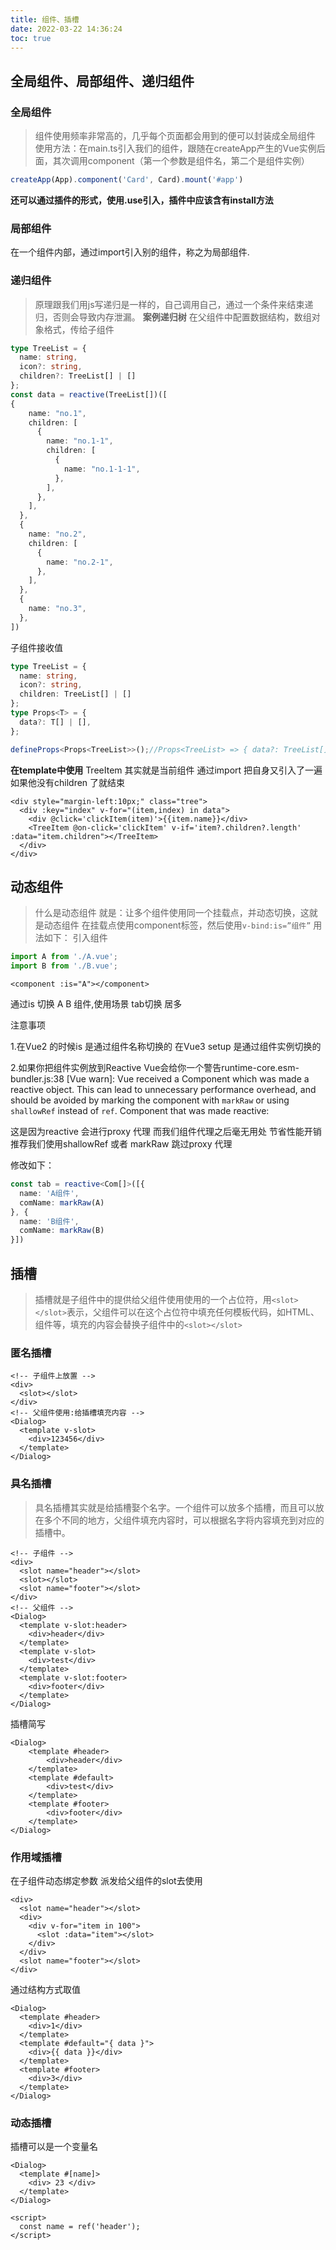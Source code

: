 ```yaml
---
title: 组件、插槽
date: 2022-03-22 14:36:24
toc: true
---
```


## 全局组件、局部组件、递归组件

### 全局组件
>组件使用频率非常高的，几乎每个页面都会用到的便可以封装成全局组件
使用方法：在main.ts引入我们的组件，跟随在createApp产生的Vue实例后面，其次调用component（第一个参数是组件名，第二个是组件实例）
```ts
createApp(App).component('Card', Card).mount('#app')
```
**还可以通过插件的形式，使用.use引入，插件中应该含有install方法**

### 局部组件
在一个组件内部，通过import引入别的组件，称之为局部组件.

### 递归组件
>原理跟我们用js写递归是一样的，自己调用自己，通过一个条件来结束递归，否则会导致内存泄漏。
**案例递归树**
在父组件中配置数据结构，数组对象格式，传给子组件
```ts
type TreeList = {
  name: string,
  icon?: string,
  children?: TreeList[] | []
};
const data = reactive(TreeList[])([
{
    name: "no.1",
    children: [
      {
        name: "no.1-1",
        children: [
          {
            name: "no.1-1-1",
          },
        ],
      },
    ],
  },
  {
    name: "no.2",
    children: [
      {
        name: "no.2-1",
      },
    ],
  },
  {
    name: "no.3",
  },
])
```
子组件接收值
```ts
type TreeList = {
  name: string,
  icon?: string,
  children: TreeList[] | []
};
type Props<T> = {
  data?: T[] | [],
};

defineProps<Props<TreeList>>();//Props<TreeList> => { data?: TreeList[] | [] }
```
**在template中使用**
TreeItem 其实就是当前组件 通过import 把自身又引入了一遍 如果他没有children 了就结束
```vue
<div style="margin-left:10px;" class="tree">
  <div :key="index" v-for="(item,index) in data">
    <div @click='clickItem(item)'>{{item.name}}</div>
    <TreeItem @on-click='clickItem' v-if='item?.children?.length' :data="item.children"></TreeItem>
  </div>
</div>
```

## 动态组件
>什么是动态组件 就是：让多个组件使用同一个挂载点，并动态切换，这就是动态组件
在挂载点使用component标签，然后使用`v-bind:is=”组件”`
用法如下：
引入组件
```js
import A from './A.vue';
import B from './B.vue';
```
```vue
<component :is="A"></component>
```
通过is 切换 A B 组件,使用场景 tab切换 居多

注意事项 

1.在Vue2 的时候is 是通过组件名称切换的 在Vue3 setup 是通过组件实例切换的

2.如果你把组件实例放到Reactive Vue会给你一个警告runtime-core.esm-bundler.js:38 [Vue warn]: Vue received a Component which was made a reactive object. This can lead to unnecessary performance overhead, and should be avoided by marking the component with `markRaw` or using `shallowRef` instead of `ref`. 
Component that was made reactive: 

这是因为reactive 会进行proxy 代理 而我们组件代理之后毫无用处 节省性能开销 推荐我们使用shallowRef 或者  markRaw 跳过proxy 代理

修改如下：
```ts
const tab = reactive<Com[]>([{
  name: 'A组件',
  comName: markRaw(A)
}, {
  name: 'B组件',
  comName: markRaw(B)
}])
```

## 插槽
>插槽就是子组件中的提供给父组件使用使用的一个占位符，用`<slot></slot>`表示，父组件可以在这个占位符中填充任何模板代码，如HTML、组件等，填充的内容会替换子组件中的`<slot></slot>`

### 匿名插槽
```vue
<!-- 子组件上放置 -->
<div>
  <slot></slot>
</div>
<!-- 父组件使用:给插槽填充内容 -->
<Dialog>
  <template v-slot>
    <div>123456</div>
  </template>
</Dialog>
```

### 具名插槽
>具名插槽其实就是给插槽娶个名字。一个组件可以放多个插槽，而且可以放在多个不同的地方，父组件填充内容时，可以根据名字将内容填充到对应的插槽中。
```vue
<!-- 子组件 -->
<div>
  <slot name="header"></slot>
  <slot></slot>
  <slot name="footer"></slot>
</div>
<!-- 父组件 -->
<Dialog>
  <template v-slot:header>
    <div>header</div>
  </template>
  <template v-slot>
    <div>test</div>
  </template>
  <template v-slot:footer>
    <div>footer</div>
  </template>
</Dialog>
```
插槽简写
```vue
<Dialog>
    <template #header>
        <div>header</div>
    </template>
    <template #default>
        <div>test</div>
    </template>
    <template #footer>
        <div>footer</div>
    </template>
</Dialog>
```

### 作用域插槽
在子组件动态绑定参数 派发给父组件的slot去使用
```vue
<div>
  <slot name="header"></slot>
  <div>
    <div v-for="item in 100">
      <slot :data="item"></slot>
    </div>
  </div>
  <slot name="footer"></slot>
</div>
```
通过结构方式取值
```vue
<Dialog>
  <template #header>
    <div>1</div>
  </template>
  <template #default="{ data }">
    <div>{{ data }}</div>
  </template>
  <template #footer>
    <div>3</div>
  </template>
</Dialog>
```

### 动态插槽
插槽可以是一个变量名
```vue
<Dialog>
  <template #[name]>
    <div> 23 </div>
  </template>
</Dialog>

<script>
  const name = ref('header');
</script>
```
